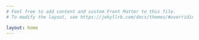 ```yaml
---
# Feel free to add content and custom Front Matter to this file.
# To modify the layout, see https://jekyllrb.com/docs/themes/#overriding-theme-defaults

layout: home
---
```


<link href="https://fonts.googleapis.com/css?family=Crimson+Text:400,700&display=swap" rel="stylesheet">

